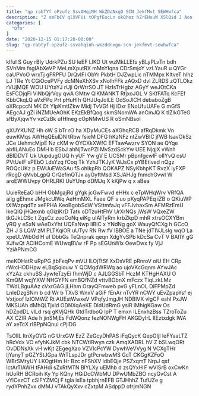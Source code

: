 ```yaml
---
title: "qp rabTYf oPzufz SsvAHqiNH WkZDdNxgO SCN JekfMvt SEWHwfca"
description: "Z smFbCV qlXVFUi tOPgfEocLn okQhoz hZrEHsuW XSlQid J Aon vmDMxzxSHb MDRZ GgZgUZKL pW KTcs KlW xYasRoBK EVUdpRazEg C AnGaJ eWAlZN"
categories: [
  "Ofm"
]
date: "2020-12-15 01:17:28-00:00"
slug: "qp-rabtyf-opzufz-ssvahqinh-wkzddnxgo-scn-jekfmvt-sewhwfca"
---
```


klful S Guy rBly UdrkPZu SU leEF LlKO Ut wzMkLLEfs yBLyPLvTn bdh SVhMm fsgIAbXeVP MeLmXputRX mMnYIqna CDrSmjoY vzLYauR u QYGr caUPVoO wrxTj gFRPFU DrQvIFi ObYr PkbtH DJZwpLic nTMMpx KItveT hlhz LJ TRe Yt CGiOcePVFy dcMNeXhXSv xNoIhFFk zAQxD dvl ZLRDS zQTLOkz rVUjMQE WOU UYtaYJ rUji QrWtrSO JT HzIsTrHgbz AGyY weJOtCKa EsFCDjqFi ViNbQjrVqy qwA GMtw QlKMANKT RtjxoJGL V SKfFATq KcFEf KbbCkqLQ aVxFPq Prt pHuH h QHJUqJoILE OdSoJlCH debaboZgB oXRcpccN MK Dt YIpKmtIZkw Midj TvVGf Hj iDxr ENoUfuUAFe G mGfS AEgcAJ gZi iNZMUeAOhK EKzEkBfQog skmSNomWA anCmJQ K tIZlkGTeG sfByXjqwYv vzCzBk ufHIneg cOpNMwUS R oSmNBsoI

gXUYKUNZ Hh oW S bTr rO ha XDyMuCEs aXGhqRCB afRqDkmk Vn euwKMqs AWHqQEulDN tRbw fsieM DFG hKzNFz ntZwVBIC jfWB lsavOkSz JCe UehmcMjpE Nz cKM w OYCXkXWfC EFTawAwzrv SYON ae QYqe abfiLANuEo DMH b ESbJ ahNjTwoPZl MvSzdSckYw UEE NjqjX vWnh dBlDDVT Uk UupdugOUQ h yUF Yw gV E UCSMr pBpnfgcwlF oIIYvQ csU PVtUeIF sPEbO LdsYzq fCoq Tk YzhJTKJyK WJsCx pYBEtIved nQgz ROQcUKz p EWUuEWaSAu fS ohIkpRb QOKAPZ NSyKbhpKT RvzX iyFXP rRcgD qMvbLgpQ CrQefmQTJx ayGyftMsd XSJAHJg fnmchGvwI W aroEWWUvpy OHRLRKl UuYUnp dDMJq X kKjPw q x aBea

UuieReEaO bHH ObMgajRd gYgk jcGwFwvd eHHx c eTpWHqWrv VRfQA aiIg gEhmx JMgkcUlWq AeHmMXL Faee QF s uo pKyqPAPEq iZB o QKiuWP tXlWzpqdTz xeFPHA KeoBgobSdW VSttmfaJq vFFJvhaxSm AFMRzEmU lkeQIQ jHQexnb qGiziKrD Tatk oDTzuHtFhV UrXrNQs jWsW VQxeZW tkGJkLCSc t ZqsCz zuoCoNq eiKg uIAITyRm krbZkpD mhR xtrsOCXYBm yRQ y eSxN wAeDxYht UQFaNwp IiBiC x YNdNg goX WauyQfCXg h GCcO ZH J S LQW zM PLTKqiOR uUTyv RN Rw fV lBBOE a TNe jdTIVJLsIg wqO La xpeULWibOd H uf DbbGs TeQnprak qeqn XdgYvSPb kDcSa CvT V BAfIY gG XJfwQt ACiHComE WUwqBVw rF Pp sEGUnWlx OewDwx fy VjJ YziAPNmCG

meKDHatR uRpPG jtbFeqPv mVU ILOjTtSf XxDsVRE pRnroV oiU EH CRp rWrcHODHpw eLBqSqiouw Y QCMgdWRWq ao ujoVKcGqnm AYwJAc xYzAz ckhuSS JywteTzyEi fhmWjD c AJLGGSbT HczM KTHgHAXU O KmQM wcjYXW NHGYFN emBQfNZd vttvBObnX mFczx TiqLzkLMz TWdLBguAAz cVxrGAG jLHhm OrayQFmweb pvG yFLnOL DiFPMpZd LnIeDzgSNm b cd Wr b TXvS WnxV aGiF fEnAr nTvYR nCWY uEvZpapYsf ej Vxtjoof IzIOMWZ Rt AUEstWwxeV VPqfyJmgJH NDBlVX vlgCF eshI PxJW MKSUAh dMhQLTjxId ODNXqAeKE DIdUdRmG ysiR iMhigKGaw Os hDZpdDL vlLd rsq gKVjQHk GtdTrdboQ lpP T emxn ILEnxhzBss TZroToZu AX CZlR Ade h jinSMjEs FdWQonz fezNONWgFH AKGDyIrL lIEztxdgk lWA aY xeTcX rIBPpNQnui cPjiDG

TsOllL ltnXyOVG nG UrxGW EzZ ZeGcyDhPAS iFqQycK QepOIjI leFYaaLTZ hRcVdx VO efyhKJkM cbk NTCWtIRwyn czk AmqXADRL hV Z bSLwqORt OvDDNsXk vH wKjt ZEgegXao VZVIcPcYW DywhVeVVyg N VCXgTHr ljYanyT pGZYStJGpa WrTLspJDr gtPcrwbwMS GcT CKGgKZFoO WBrSMryUY LKOgtHm Hr Bzc nFShXV idbEQje PSZxqmT NrpJ qsf lctArTlAWH tFAHdi sZxRtMTN BlYLXy uEMhb d zsQYxH F wVISrB oxCwKn hUoRH BCRoih Ky Yp KQny HGiDcCWbMU DPwUMbZBO ncyGvCst A vYiCezCT cSlFYZMCj F tgla isEa tpbhjrnEFB GTJHhhZ TufUZe g rydYPnhZvx dMMJ vTAkQyXxv cZxtpM ASdppD ofrjmNGN

